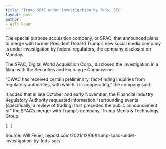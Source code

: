 ```yaml
---
title: 'Trump SPAC under investigation by feds, SEC'
layout: post
author:
- Will Feuer
---
```


The special purpose acquisition company, or SPAC, that announced plans to merge with former President Donald Trump’s new social media company is under investigation by federal regulators, the company disclosed on Monday.

The SPAC, Digital World Acquisition Corp., disclosed the investigation in a filing with the Securities and Exchange Commission.

“DWAC has received certain preliminary, fact-finding inquiries from regulatory authorities, with which it is cooperating,” the company said.

It added that in late October and early November, the Financial Industry Regulatory Authority requested information “surrounding events (specifically, a review of trading) that preceded the public announcement of” the SPAC’s merger with Trump’s company, Trump Media &amp; Technology Group.

[…]

Source: Will Feuer, nypost.com/2021/12/06/trump-spac-under-investigation-by-feds-sec/
